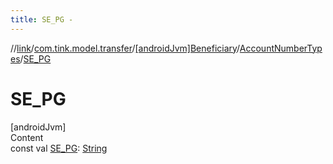 ```yaml
---
title: SE_PG -
---
```

//[link](../../../index.md)/[com.tink.model.transfer](../../index.md)/[[androidJvm]Beneficiary](../index.md)/[AccountNumberTypes](index.md)/[SE_PG](-s-e_-p-g.md)



# SE_PG  
[androidJvm]  
Content  
const val [SE_PG](-s-e_-p-g.md): [String](https://kotlinlang.org/api/latest/jvm/stdlib/kotlin/-string/index.html)  



